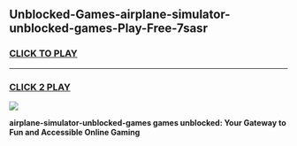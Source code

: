 
## Unblocked-Games-airplane-simulator-unblocked-games-Play-Free-7sasr
<h3>
<a href="https://premium76.site?title=airplane-simulator-unblocked-games&ref=20M">CLICK TO PLAY</a></h3>
<hr>

<h3>
<a href="https://premium76.site?title=airplane-simulator-unblocked-games&ref=20M">CLICK 2 PLAY</a>
  
</h3>

<a href="https://premium76.site?title=airplane-simulator-unblocked-games&ref=19M"><img src="https://clearcache.store/games.png"></a>


**airplane-simulator-unblocked-games games unblocked: Your Gateway to Fun and Accessible Online Gaming**
